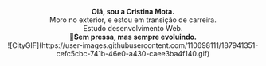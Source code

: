 <p align="center"><strong>Olá, sou a Cristina Mota.</strong><br>
Moro no exterior, e estou em transição de carreira.<br>
Estudo desenvolvimento Web.<br>
<strong>🎯Sem pressa, mas sempre evoluindo.</strong><br>
![CityGIF](https://user-images.githubusercontent.com/110698111/187941351-cefc5cbc-741b-46e0-a430-caee3ba4f140.gif)
</p>





             




          
          

